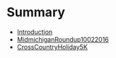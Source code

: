 # Summary

* [Introduction](README.md)
* [MidmichiganRoundup10022016](midmichiganroundup10022016.md)
* [CrossCountryHoliday5K](crosscountryholiday5k.md)

